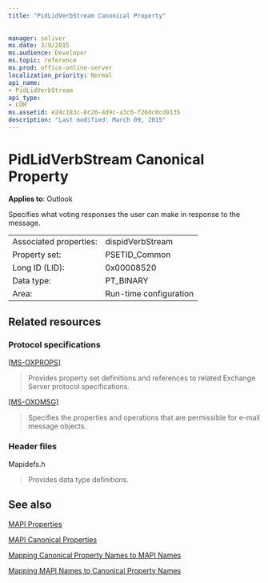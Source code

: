 ```yaml
---
title: "PidLidVerbStream Canonical Property"
 
 
manager: soliver
ms.date: 3/9/2015
ms.audience: Developer
ms.topic: reference
ms.prod: office-online-server
localization_priority: Normal
api_name:
- PidLidVerbStream
api_type:
- COM
ms.assetid: e24c183c-8c20-4d9c-a3c6-f26dc0cd0135
description: "Last modified: March 09, 2015"
---
```


# PidLidVerbStream Canonical Property

  
  
**Applies to**: Outlook 
  
Specifies what voting responses the user can make in response to the message.
  
|||
|:-----|:-----|
|Associated properties:  <br/> |dispidVerbStream  <br/> |
|Property set:  <br/> |PSETID_Common  <br/> |
|Long ID (LID):  <br/> |0x00008520  <br/> |
|Data type:  <br/> |PT_BINARY  <br/> |
|Area:  <br/> |Run-time configuration  <br/> |
   
## Related resources

### Protocol specifications

[[MS-OXPROPS]](http://msdn.microsoft.com/library/f6ab1613-aefe-447d-a49c-18217230b148%28Office.15%29.aspx)
  
> Provides property set definitions and references to related Exchange Server protocol specifications.
    
[[MS-OXOMSG]](http://msdn.microsoft.com/library/daa9120f-f325-4afb-a738-28f91049ab3c%28Office.15%29.aspx)
  
> Specifies the properties and operations that are permissible for e-mail message objects.
    
### Header files

Mapidefs.h
  
> Provides data type definitions.
    
## See also



[MAPI Properties](mapi-properties.md)
  
[MAPI Canonical Properties](mapi-canonical-properties.md)
  
[Mapping Canonical Property Names to MAPI Names](mapping-canonical-property-names-to-mapi-names.md)
  
[Mapping MAPI Names to Canonical Property Names](mapping-mapi-names-to-canonical-property-names.md)

